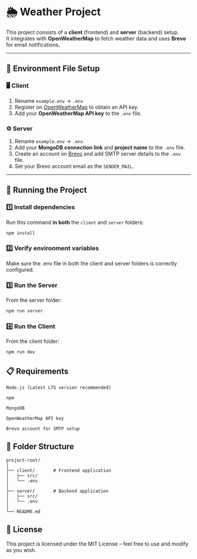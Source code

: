 # 🌦 Weather Project

This project consists of a **client** (frontend) and **server** (backend) setup.  
It integrates with **OpenWeatherMap** to fetch weather data and uses **Brevo** for email notifications.

---

## 📂 Environment File Setup

### 🖥 Client

1. Rename `example.env` → `.env`
2. Register on [OpenWeatherMap](https://openweathermap.org/) to obtain an API key.
3. Add your **OpenWeatherMap API key** to the `.env` file.

### ⚙️ Server

1. Rename `example.env` → `.env`
2. Add your **MongoDB connection link** and **project name** to the `.env` file.
3. Create an account on [Brevo](https://app.brevo.com/) and add SMTP server details to the `.env` file.
4. Set your Brevo account email as the `SENDER_MAIL`.

---

## 🚀 Running the Project

### 1️⃣ Install dependencies

Run this command **in both** the `client` and `server` folders:

````bash
npm install
````

### 2️⃣ Verify environment variables
Make sure the .env file in both the client and server folders is correctly configured.

### 3️⃣ Run the Server
From the server folder:

````bash
npm run server
````
### 4️⃣ Run the Client
From the client folder:

````bash
npm run dev
````

## 📋 Requirements
    Node.js (Latest LTS version recommended)

    npm

    MongoDB

    OpenWeatherMap API key

    Brevo account for SMTP setup

## 📁 Folder Structure
    project-root/
    │
    ├── client/       # Frontend application
    │   ├── src/
    │   └── .env
    │
    ├── server/       # Backend application
    │   ├── src/
    │   └── .env
    │
    └── README.md

## 📄 License
This project is licensed under the MIT License – feel free to use and modify as you wish.